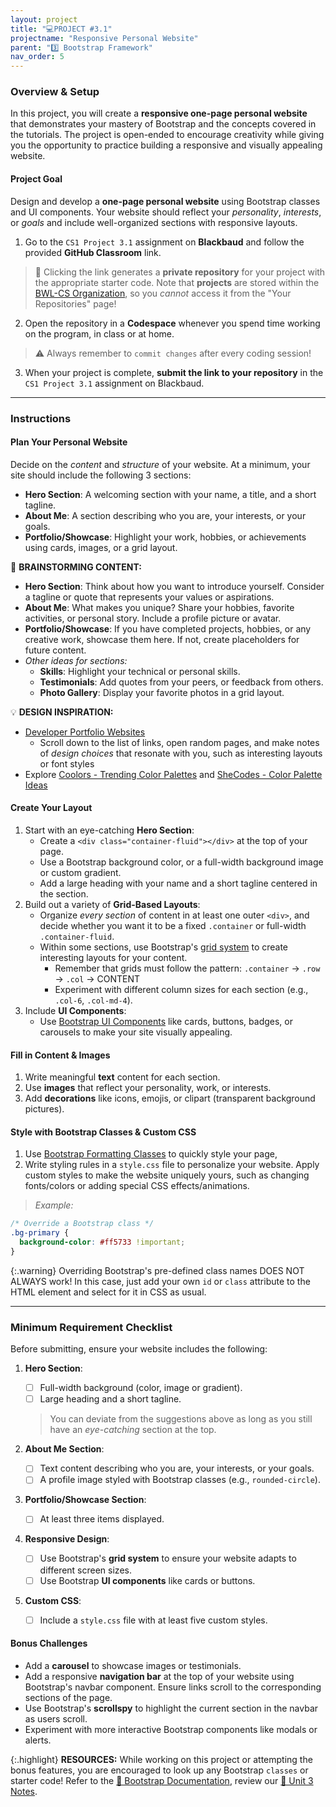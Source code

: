 ```yaml
---
layout: project
title: "💻PROJECT #3.1"
projectname: "Responsive Personal Website"
parent: "3️⃣ Bootstrap Framework"
nav_order: 5
---
```



### Overview & Setup

In this project, you will create a **responsive one-page personal website** that demonstrates your mastery of Bootstrap and the concepts covered in the tutorials. The project is open-ended to encourage creativity while giving you the opportunity to practice building a responsive and visually appealing website.

#### Project Goal
Design and develop a **one-page personal website** using Bootstrap classes and UI components. Your website should reflect your _personality_, _interests_, or _goals_ and include well-organized sections with responsive layouts.

<div class="setup" markdown="block">

1. Go to the `CS1 Project 3.1` assignment on **Blackbaud** and follow the provided **GitHub Classroom** link.
  > 📁 Clicking the link generates a **private repository** for your project with the appropriate starter code. Note that **projects** are stored within the [BWL-CS Organization](https://github.com/BWL-CS), so you _cannot_ access it from the "Your Repositories" page!
2. Open the repository in a **Codespace** whenever you spend time working on the program, in class or at home. 
  > ⚠️ Always remember to `commit changes` after every coding session!
3. When your project is complete, **submit the link to your repository** in the `CS1 Project 3.1` assignment on Blackbaud.

</div>

--- 

### Instructions

#### Plan Your Personal Website

Decide on the _content_ and _structure_ of your website. At a minimum, your site should include the following 3 sections:
- **Hero Section**: A welcoming section with your name, a title, and a short tagline. 
- **About Me**: A section describing who you are, your interests, or your goals.
- **Portfolio/Showcase**: Highlight your work, hobbies, or achievements using cards, images, or a grid layout.

<div class="task" markdown="block">
  
🧠 **BRAINSTORMING CONTENT:**
- **Hero Section**: Think about how you want to introduce yourself. Consider a tagline or quote that represents your values or aspirations.
- **About Me**: What makes you unique? Share your hobbies, favorite activities, or personal story. Include a profile picture or avatar.
- **Portfolio/Showcase**: If you have completed projects, hobbies, or any creative work, showcase them here. If not, create placeholders for future content.
- _Other ideas for sections:_
  - **Skills**: Highlight your technical or personal skills. 
  - **Testimonials**: Add quotes from your peers, or feedback from others.
  - **Photo Gallery**: Display your favorite photos in a grid layout. 

💡 **DESIGN INSPIRATION:** 
- [Developer Portfolio Websites](https://github.com/emmabostian/developer-portfolios)
  - Scroll down to the list of links, open random pages, and make notes of _design choices_ that resonate with you, such as interesting layouts or font styles
- Explore [Coolors - Trending Color Palettes](https://coolors.co/palettes/trending) and [SheCodes - Color Palette Ideas](https://www.shecodes.io/palettes)

</div>

#### Create Your Layout
1. Start with an eye-catching **Hero Section**:
   - Create a `<div class="container-fluid"></div>` at the top of your page. 
   - Use a Bootstrap background color, or a full-width background image or custom gradient.
   - Add a large heading with your name and a short tagline centered in the section.
1. Build out a variety of **Grid-Based Layouts**:
   - Organize _every section_ of content in at least one outer `<div>`, and decide whether you want it to be a fixed `.container` or full-width `.container-fluid`.  
   - Within some sections, use Bootstrap's [grid system](https://getbootstrap.com/docs/5.3/layout/grid/) to create interesting layouts for your content.
     - Remember that grids must follow the pattern: `.container` → `.row` → `.col` → CONTENT
     - Experiment with different column sizes for each section (e.g., `.col-6`, `.col-md-4`).
1. Include **UI Components**:
   - Use [Bootstrap UI Components](https://coderina.dev/webdocs/docs/unit03/notes302.html) like cards, buttons, badges, or carousels to make your site visually appealing.

#### Fill in Content & Images
1. Write meaningful **text** content for each section.
2. Use **images** that reflect your personality, work, or interests.
3. Add **decorations** like icons, emojis, or clipart (transparent background pictures).

#### Style with Bootstrap Classes & Custom CSS
1. Use [Bootstrap Formatting Classes](https://coderina.dev/webdocs/docs/unit03/notes301.html) to quickly style your page,
2. Write styling rules in a `style.css` file to personalize your website. Apply custom styles to make the website uniquely yours, such as changing fonts/colors or adding special CSS effects/animations. 
  > _Example:_
  ```css
  /* Override a Bootstrap class */
  .bg-primary {
    background-color: #ff5733 !important;
  }
  ```

{:.warning}
Overriding Bootstrap's pre-defined class names DOES NOT ALWAYS work! In this case, just add your own `id` or `class` attribute to the HTML element and select for it in CSS as usual. 

--- 

### Minimum Requirement Checklist

Before submitting, ensure your website includes the following:

1. **Hero Section**:
   - [ ] Full-width background (color, image or gradient).
   - [ ] Large heading and a short tagline.
   > You can deviate from the suggestions above as long as you still have an _eye-catching_ section at the top.

2. **About Me Section**:
   - [ ] Text content describing who you are, your interests, or your goals.
   - [ ] A profile image styled with Bootstrap classes (e.g., `rounded-circle`).

3. **Portfolio/Showcase Section**:
   - [ ] At least three items displayed.

4. **Responsive Design**:
   - [ ] Use Bootstrap's **grid system** to ensure your website adapts to different screen sizes.
   - [ ] Use Bootstrap **UI components** like cards or buttons.

5. **Custom CSS**:
   - [ ] Include a `style.css` file with at least five custom styles.

#### Bonus Challenges
- Add a **carousel** to showcase images or testimonials.
- Add a responsive **navigation bar** at the top of your website using Bootstrap's navbar component. Ensure links scroll to the corresponding sections of the page.
- Use Bootstrap's **scrollspy** to highlight the current section in the navbar as users scroll.
- Experiment with more interactive Bootstrap components like modals or alerts.


{:.highlight}
**RESOURCES:** While working on this project or attempting the bonus features, you are encouraged to look up any Bootstrap `classes` or starter code! Refer to the [📖 Bootstrap Documentation](https://www.w3schools.com/css/), review our [📓 Unit 3 Notes](https://coderina.dev/webdocs/unit03). 


